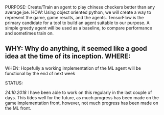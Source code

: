 

PURPOSE:
    Create/Train an agent to play chinese checkers better than any average joe.
HOW:
    Using object oriented python, we will create a way to represent the game, game results, and the agents.
    TensorFlow is the primary candidate for a tool to build an agent suitable to our purpose. A simple greedy agent will be used as a   baseline, to compare performance and sometimes train on.

WHY:
  Why do anything, it seemed like a good idea at the time of its inception.
WHERE:
  ---
WHEN:
  Hopefully a working implementation of the ML agent will be functional by the end of next week

STATUS:

  *24.10.2018*
  I have been able to work on this regularly in the last couple of days. This tides well for the future, as much progress has been made on the game implementation front, however, not much progress has been made on the ML front.
  
